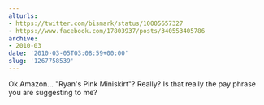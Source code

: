 ```yaml
---
alturls:
- https://twitter.com/bismark/status/10005657327
- https://www.facebook.com/17803937/posts/340553405786
archive:
- 2010-03
date: '2010-03-05T03:08:59+00:00'
slug: '1267758539'
---
```


Ok Amazon... "Ryan's Pink Miniskirt"? Really? Is that really the pay phrase you are suggesting to me?

